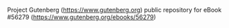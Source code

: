 Project Gutenberg (https://www.gutenberg.org) public repository for
eBook #56279 (https://www.gutenberg.org/ebooks/56279)
